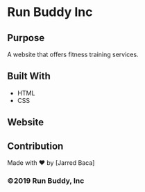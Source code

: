 # Run Buddy Inc

## Purpose
A website that offers fitness training services. 

## Built With
* HTML
* CSS

## Website

## Contribution
Made with ❤️ by [Jarred Baca]

### ©️2019 Run Buddy, Inc 
